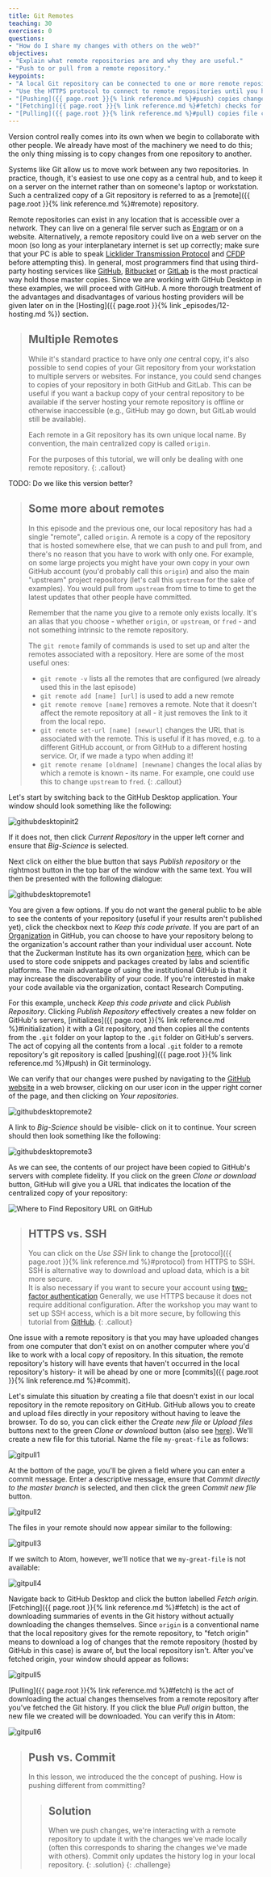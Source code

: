 ```yaml
---
title: Git Remotes
teaching: 30
exercises: 0
questions:
- "How do I share my changes with others on the web?"
objectives:
- "Explain what remote repositories are and why they are useful."
- "Push to or pull from a remote repository."
keypoints:
- "A local Git repository can be connected to one or more remote repositories."
- "Use the HTTPS protocol to connect to remote repositories until you have learned how to set up SSH."
- "[Pushing]({{ page.root }}{% link reference.md %}#push) copies changes from a local repository to a remote repository."
- "[Fetching]({{ page.root }}{% link reference.md %}#fetch) checks for changes in the history of a remote repository and copies data about those historical events to a local repository."
- "[Pulling]({{ page.root }}{% link reference.md %}#pull) copies file changes from a remote repository to a local repository."
---
```


Version control really comes into its own when we begin to collaborate with
other people.  We already have most of the machinery we need to do this; the
only thing missing is to copy changes from one repository to another.

Systems like Git allow us to move work between any two repositories.  In
practice, though, it's easiest to use one copy as a central hub, and to keep it
on a server on the internet rather than on someone's laptop or workstation.
Such a centralized copy of a Git repository is referred to as a [remote]({{ page.root }}{% link reference.md %}#remote) repository.

Remote repositories can exist in any location that is accessible over a network.
They can live on a general file server such as [Engram](https://confluence.columbia.edu/confluence/display/zmbbi/Engram%3A+Research+Data+Storage) or on a website.  Alternatively, a remote repository could live on a web server on the moon (so long as your interplanetary internet is set up correctly; make sure that your PC is able to speak [Licklider Transmission Protocol](https://en.wikipedia.org/wiki/Licklider_Transmission_Protocol) and [CFDP](https://en.wikipedia.org/wiki/CCSDS_File_Delivery_Protocol) before attempting this).
In general, most programmers find that using third-party hosting
services like [GitHub](https://github.com), [Bitbucket](https://bitbucket.org) or
[GitLab](https://gitlab.com/) is the most practical way hold those master copies.  Since we are working
with GitHub Desktop in these examples, we will proceed with GitHub.  A more thorough treatment of the
advantages and disadvantages of various hosting providers will be given later on in the [Hosting]({{ page.root }}{% link _episodes/12-hosting.md %}) section.

> ## Multiple Remotes
>
> While it's standard practice to have only *one* central copy, it's also possible to send copies
> of your Git repository from your workstation to multiple servers or websites.
> For instance, you could send changes to copies of your repository in both GitHub and GitLab.
> This can be useful if you want a backup copy of your central repository to be available if
> the server hosting your remote repository is offline or otherwise inaccessible (e.g., GitHub may go down, but GitLab would still be available).
>
> Each remote in a Git repository has its own unique local name.  By convention, the main centralized
> copy is called `origin`.
>
> For the purposes of this tutorial, we will only be dealing with one remote repository.
{: .callout}


TODO: Do we like this version better?

> ## Some more about remotes
>
> In this episode and the previous one, our local repository has had
> a single "remote", called `origin`. A remote is a copy of the repository
> that is hosted somewhere else, that we can push to and pull from, and
> there's no reason that you have to work with only one. For example,
> on some large projects you might have your own copy in your own GitHub
> account (you'd probably call this `origin`) and also the main "upstream"
> project repository (let's call this `upstream` for the sake of examples).
> You would pull from `upstream` from time to
> time to get the latest updates that other people have committed.
>
> Remember that the name you give to a remote only exists locally. It's
> an alias that you choose - whether `origin`, or `upstream`, or `fred` -
> and not something intrinsic to the remote repository.
>
> The `git remote` family of commands is used to set up and alter the remotes
> associated with a repository. Here are some of the most useful ones:
>
> * `git remote -v` lists all the remotes that are configured (we already used
> this in the last episode)
> * `git remote add [name] [url]` is used to add a new remote
> * `git remote remove [name]` removes a remote. Note that it doesn't affect the
> remote repository at all - it just removes the link to it from the local repo.
> * `git remote set-url [name] [newurl]` changes the URL that is associated
> with the remote. This is useful if it has moved, e.g. to a different GitHub
> account, or from GitHub to a different hosting service. Or, if we made a typo when
> adding it!
> * `git remote rename [oldname] [newname]` changes the local alias by which a remote
> is known - its name. For example, one could use this to change `upstream` to `fred`.
{: .callout}

Let's start by switching back to the GitHub Desktop application.  Your window should look something like the following:

![githubdesktopinit2](../fig/github-desktop-init-2.png)

If it does not, then click *Current Repository* in the upper left corner and ensure that *Big-Science* is selected.

Next click on either the blue button that says *Publish repository* or the rightmost button in the top bar of the window with the same text.  You will then be presented with the following dialogue:

![githubdesktopremote1](../fig/github-desktop-remote-1.png)

You are given a few options.  If you do not want the general public to be able to see the contents of your repository (useful if your results aren't published yet), click the checkbox next to *Keep this code private*.  If you are part of an [Organization](https://help.github.com/en/github/setting-up-and-managing-organizations-and-teams/about-organizations) in GitHub, you can choose to have your repository belong to the organization's account rather than your individual user account.  Note that the Zuckerman Institute has its own organization [here](https://github.com/ZuckermanBrain/), which can be used to store code snippets and packages created by labs and scientific platforms.  The main advantage of using the institutional GitHub is that it may increase the discoverability of your code.  If you're interested in make your code available via the organization, contact Research Computing.

For this example, uncheck *Keep this code private* and click *Publish Repository*.  Clicking *Publish Repository* effectively creates a new folder on GitHub's servers, [initializes]({{ page.root }}{% link reference.md %}#initialization) it with a Git repository, and then copies all the contents from the `.git` folder on your
laptop to the `.git` folder on GitHub's servers.  The act of copying all the contents from a local `.git` folder to a remote repository's git repository is called [pushing]({{ page.root }}{% link reference.md %}#push) in Git terminology.

We can verify that our changes were pushed by navigating to the [GitHub website](https://github.com) in a web browser, clicking on our user icon in the upper right corner of the page, and then clicking on *Your repositories*.

![githubdesktopremote2](../fig/github-desktop-remote-2.png)

A link to *Big-Science* should be visible- click on it to continue.
Your screen should then look something like the following:

![githubdesktopremote3](../fig/github-desktop-remote-3.png)

As we can see, the contents of our project have been copied to GitHub's servers with complete fidelity.
If you click on the green *Clone or download* button, GitHub will give you a URL that indicates the location
of the centralized copy of your repository:

![Where to Find Repository URL on GitHub](../fig/github-find-repo-string.png)

> ## HTTPS vs. SSH
>
> You can click on the *Use SSH* link to change the [protocol]({{ page.root }}{% link reference.md %}#protocol)
> from HTTPS to SSH.  SSH is alternative way to download and upload data, which is a bit more secure.  
> It is also necessary if you want to secure your account using [two-factor authentication](https://help.github.com/en/github/authenticating-to-github/securing-your-account-with-two-factor-authentication-2fa) Generally,
> we use HTTPS because it does not require additional configuration.  After the workshop you may want to set up
> SSH access, which is a bit more secure, by following this tutorial from [GitHub](https://help.github.com/articles/generating-ssh-keys).
{: .callout}

One issue with a remote repository is that you may have uploaded changes from one computer that don't exist on
on another computer where you'd like to work with a local copy of repository.  In this situation,
the remote repository's history will have events that haven't occurred in the local repository's history-
it will be ahead by one or more [commits]({{ page.root }}{% link reference.md %}#commit).

Let's simulate this situation by creating a file that doesn't exist in our local repository in the remote repository on GitHub.
GitHub allows you to create and upload files directly in
your repository without having to leave the browser.
To do so, you can click either the *Create new file* or *Upload files* buttons next to
the green *Clone or download* button (also see [here](https://help.github.com/articles/adding-a-file-to-a-repository/)).  We'll create a new file for this tutorial.  Name the file `my-great-file` as follows:

![gitpull1](../fig/git-pull-1.png)

At the bottom of the page, you'll be given a field where you can enter a commit message.  Enter a descriptive message, ensure that *Commit directly to the master branch* is selected, and then click the green *Commit new file* button.

![gitpull2](../fig/git-pull-2.png)

The files in your remote should now appear similar to the following:

![gitpull3](../fig/git-pull-3.png)

If we switch to Atom, however, we'll notice that we `my-great-file` is not available:

![gitpull4](../fig/git-pull-4.png)

Navigate back to GitHub Desktop and click the button labelled *Fetch origin*.  [Fetching]({{ page.root }}{% link reference.md %}#fetch) is the act of downloading summaries of events in the Git history without actually downloading the changes themselves.  Since `origin` is a conventional name that the local repository gives for the remote repository, to "fetch origin" means to download a log of changes that the remote repository (hosted by GitHub in this case) is aware of, but the local repository isn't.  After you've fetched origin, your window should appear as follows:

![gitpull5](../fig/git-pull-5.png)

[Pulling]({{ page.root }}{% link reference.md %}#fetch) is the act of downloading the actual changes themselves from a remote repository after you've fetched the Git history.  If you click the blue *Pull origin* button, the new file we created will be downloaded.  You can verify this in Atom:

![gitpull6](../fig/git-pull-6.png)


> ## Push vs. Commit
>
> In this lesson, we introduced the the concept of pushing.
> How is pushing different from committing?
>
> > ## Solution
> > When we push changes, we're interacting with a remote repository to update it with the changes
> > we've made locally (often this corresponds to sharing the changes we've made with others).
> > Commit only updates the history log in your local repository.
> {: .solution}
{: .challenge}
